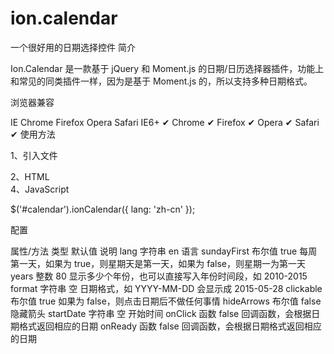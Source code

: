 # ion.calendar
一个很好用的日期选择控件
简介

Ion.Calendar 是一款基于 jQuery 和 Moment.js 的日期/日历选择器插件，功能上和常见的同类插件一样，因为是基于 Moment.js 的，所以支持多种日期格式。

浏览器兼容

IE	Chrome	Firefox	Opera	Safari
IE6+ ✔	Chrome ✔	Firefox ✔	Opera ✔	Safari ✔
使用方法

1、引入文件

<link rel="stylesheet" href="css/ion.calendar.css">
<script src="js/jquery.min.js"></script>
<script src="js/moment.min.js"></script>
<script src="js/moment.zh-cn.js"></script>
<script src="js/ion.calendar.min.js"></script>
2、HTML

<div id="calendar"></div>
4、JavaScript

$('#calendar').ionCalendar({
    lang: 'zh-cn'
});

配置

属性/方法	类型	默认值	说明
lang	字符串	en	语言
sundayFirst	布尔值	true	每周第一天，如果为 true，则星期天是第一天，如果为 false，则星期一为第一天
years	整数	80	显示多少个年份，也可以直接写入年份时间段，如 2010-2015
format	字符串	空	日期格式，如 YYYY-MM-DD 会显示成 2015-05-28
clickable	布尔值	true	如果为 false，则点击日期后不做任何事情
hideArrows	布尔值	false	隐藏箭头
startDate	字符串	空	开始时间
onClick	函数	false	回调函数，会根据日期格式返回相应的日期
onReady	函数	false	回调函数，会根据日期格式返回相应的日期
